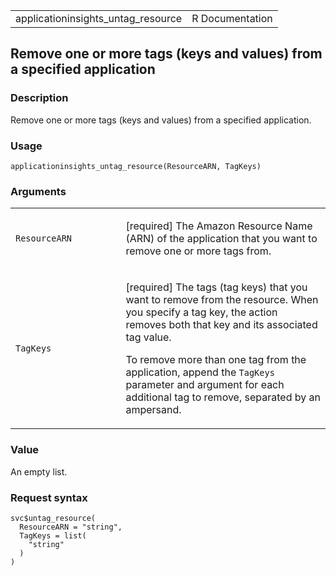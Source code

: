 <table style="width: 100%;">
<tbody>
<tr class="odd">
<td>applicationinsights_untag_resource</td>
<td style="text-align: right;">R Documentation</td>
</tr>
</tbody>
</table>

## Remove one or more tags (keys and values) from a specified application

### Description

Remove one or more tags (keys and values) from a specified application.

### Usage

    applicationinsights_untag_resource(ResourceARN, TagKeys)

### Arguments

<table>
<colgroup>
<col style="width: 35%" />
<col style="width: 65%" />
</colgroup>
<tbody>
<tr class="odd">
<td><code
id="applicationinsights_untag_resource_:_ResourceARN">ResourceARN</code></td>
<td><p>[required] The Amazon Resource Name (ARN) of the application that
you want to remove one or more tags from.</p></td>
</tr>
<tr class="even">
<td><code
id="applicationinsights_untag_resource_:_TagKeys">TagKeys</code></td>
<td><p>[required] The tags (tag keys) that you want to remove from the
resource. When you specify a tag key, the action removes both that key
and its associated tag value.</p>
<p>To remove more than one tag from the application, append the
<code>TagKeys</code> parameter and argument for each additional tag to
remove, separated by an ampersand.</p></td>
</tr>
</tbody>
</table>

### Value

An empty list.

### Request syntax

    svc$untag_resource(
      ResourceARN = "string",
      TagKeys = list(
        "string"
      )
    )
